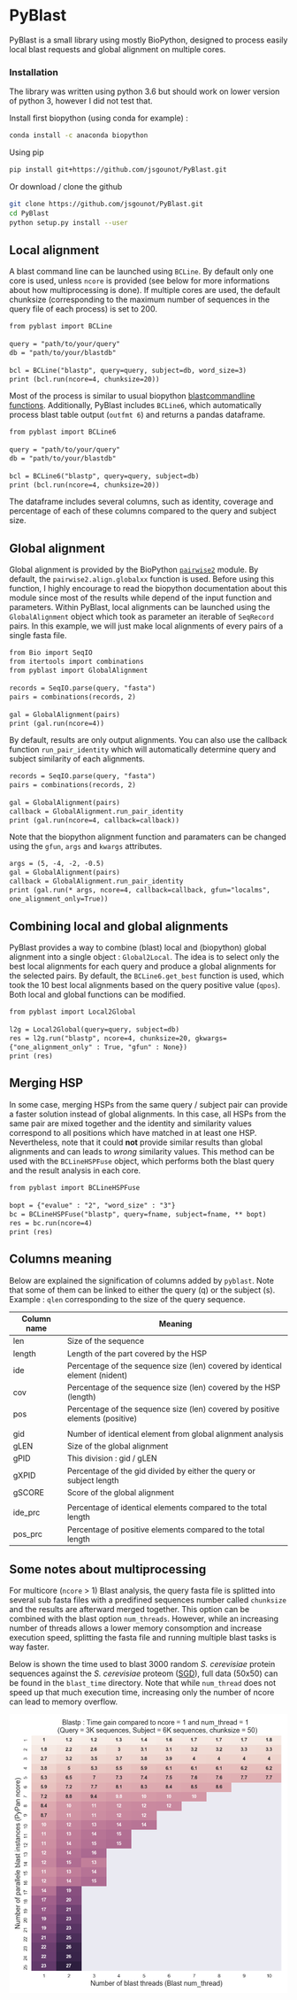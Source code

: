 # PyBlast

PyBlast is a small library using mostly BioPython, designed to process easily local blast requests and global alignment on multiple cores. 

### Installation

The library was written using python 3.6 but should work on lower version of python 3, however I did not test that.

Install first biopython (using conda for example) :

```bash
conda install -c anaconda biopython
```

Using pip

```bash
pip install git+https://github.com/jsgounot/PyBlast.git
```

Or download / clone the github

```bash
git clone https://github.com/jsgounot/PyBlast.git
cd PyBlast
python setup.py install --user
```

## Local alignment

A blast command line can be launched using `BCLine`. By default only one core is used, unless `ncore` is provided (see below for more informations about how multiprocessing is done). If multiple cores are used, the default chunksize (corresponding to the maximum number of sequences in the query file of each process) is set to 200.

```python3
from pyblast import BCLine

query = "path/to/your/query"
db = "path/to/your/blastdb"

bcl = BCLine("blastp", query=query, subject=db, word_size=3)
print (bcl.run(ncore=4, chunksize=20))
```

Most of the process is similar to usual biopython [blastcommandline functions](http://biopython.org/DIST/docs/tutorial/Tutorial.html#htoc98). Additionally, PyBlast includes `BCLine6`, which automatically process blast table output (`outfmt 6`) and returns a pandas dataframe.

```python3
from pyblast import BCLine6

query = "path/to/your/query"
db = "path/to/your/blastdb"

bcl = BCLine6("blastp", query=query, subject=db)
print (bcl.run(ncore=4, chunksize=20))
```

The dataframe includes several columns, such as identity, coverage and percentage of each of these columns compared to the query and subject size.

## Global alignment

Global alignment is provided by the BioPython [`pairwise2`](http://biopython.org/DIST/docs/tutorial/Tutorial.html#htoc86) module. By default, the `pairwise2.align.globalxx` function is used. Before using this function, I highly encourage to read the biopython documentation about this module since most of the results while depend of the input function and parameters. Within PyBlast, local alignments can be launched using the `GlobalAlignment` object which took as parameter an iterable of `SeqRecord` pairs. In this example, we will just make local alignments of every pairs of a single fasta file.

```python3
from Bio import SeqIO
from itertools import combinations
from pyblast import GlobalAlignment

records = SeqIO.parse(query, "fasta")
pairs = combinations(records, 2)

gal = GlobalAlignment(pairs)
print (gal.run(ncore=4))
```

By default, results are only output alignments. You can also use the callback function `run_pair_identity` which will automatically determine query and subject similarity of each alignments.

```python3
records = SeqIO.parse(query, "fasta")
pairs = combinations(records, 2)

gal = GlobalAlignment(pairs)
callback = GlobalAlignment.run_pair_identity
print (gal.run(ncore=4, callback=callback))
```

Note that the biopython alignment function and paramaters can be changed using the `gfun`, `args` and `kwargs` attributes.

```python3
args = (5, -4, -2, -0.5)
gal = GlobalAlignment(pairs)
callback = GlobalAlignment.run_pair_identity
print (gal.run(* args, ncore=4, callback=callback, gfun="localms", one_alignment_only=True))
```

## Combining local and global alignments

PyBlast provides a way to combine (blast) local and (biopython) global alignment into a single object : `Global2Local`. The idea is to select only the best local alignments for each query and produce a global alignments for the selected pairs. By default, the `BCLine6.get_best` function is used, which took the 10 best local alignments based on the query positive value (`qpos`). Both local and global functions can be modified.

```python3
from pyblast import Local2Global

l2g = Local2Global(query=query, subject=db)
res = l2g.run("blastp", ncore=4, chunksize=20, gkwargs={"one_alignment_only" : True, "gfun" : None})
print (res)
```

## Merging HSP

In some case, merging HSPs from the same query / subject pair can provide a faster solution instead of global alignments. In this case, all HSPs from the same pair are mixed together and the identity and similarity values correspond to all positions which have matched in at least one HSP. Nevertheless, note that it could **not** provide similar results than global alignments and can leads to *wrong* similarity values. This method can be used with the `BCLineHSPFuse` object, which performs both the blast query and the result analysis in each core.

```python3
from pyblast import BCLineHSPFuse

bopt = {"evalue" : "2", "word_size" : "3"}
bc = BCLineHSPFuse("blastp", query=fname, subject=fname, ** bopt)
res = bc.run(ncore=4)
print (res)
```

## Columns meaning

Below are explained the signification of columns added by `pyblast`. Note that some of them can be linked to either the query (q) or the subject (s). Example : `qlen` corresponding to the size of the query sequence. 

| Column name 	| Meaning                                                                       	|
|-------------	|-------------------------------------------------------------------------------	|
| len         	| Size of the sequence                                                          	|
| length      	| Length of the part covered by the HSP                                         	|
| ide         	| Percentage of the sequence size (len) covered by identical element (nident)   	|
| cov         	| Percentage of the sequence size (len) covered by the HSP (length)             	|
| pos         	| Percentage of the sequence size (len) covered by positive elements (positive) 	|
|             	|                                                                               	|
| gid         	| Number of identical element from global alignment analysis                    	|
| gLEN        	| Size of the global alignment                                                  	|
| gPID        	| This division : gid / gLEN                                                    	|
| gXPID       	| Percentage of the gid divided by either the query or subject length           	|
| gSCORE      	| Score of the global alignment                                                 	|
|             	|                                                                               	|
| ide_prc     	| Percentage of identical elements compared to the total length                 	|
| pos_prc     	| Percentage of positive elements compared to the total length                  	|

## Some notes about multiprocessing

For multicore (`ncore` > 1) Blast analysis, the query fasta file is splitted into several sub fasta files with a predifined sequences number called `chunksize` and the results are afterward merged together. This option can be combined with the blast option `num_threads`. However, while an increasing number of threads allows a lower memory consomption and increase execution speed, splitting the fasta file and running multiple blast tasks is way faster. 

Below is shown the time used to blast 3000 random *S. cerevisiae* protein sequences against the *S. cerevisiae* proteom ([SGD](https://downloads.yeastgenome.org/sequence/S288C_reference/orf_protein/)), full data (50x50) can be found in the `blast_time` directory. Note that while `num_thread` does not speed up that much execution time, increasing only the number of ncore can lead to memory overflow.

![blast_performance](https://github.com/jsgounot/PyBlast/blob/master/blast_time/time.50.png)

